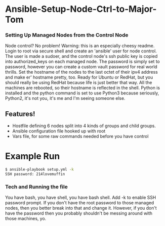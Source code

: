 # Ansible-Setup-Node-Ctrl-to-Major-Tom

### Setting Up Managed Nodes from the Control Node

Node control? No problem! Warning: this is an especially cheesy readme. Login to root via secure shell and create an 'ansible' user for node control. The user is made a sudoer, and the control node's ssh public key is copied into authorized_keys on each managed node. The password is simply set to password, however you can create a custom vault password for real world thrills. Set the hostname of the nodes to the last octet of their ipv4 address and make er' hostname pretty, too. Ready for Ubuntu or RedHat, but you should really be using RedHat because life is just better that way. All the machines are rebooted, so their hostname is reflected in the shell.  Python is installed and the python command is set to use Python3 because seriously, Python2, it's not you, it's me and I'm seeing someone else.

## Features!
* Hostfile defining 6 nodes split into 4 kinds of groups and child groups.
* Ansible configuration file hooked up with root
* Vars file, for some raw commands needed before you have control

# Example Run
```sh
$ ansible-playbook setup.yml -k
SSH password: 214lovemuffin
```

### Tech and Running the file

You have bash, you have shell, you have bash shell. Add -k to enable SSH password prompt. If you don't have the root password to those managed nodes, then you better break into that and change it. However, if you don't have the password then you probably shouldn't be messing around with those machines, yo.